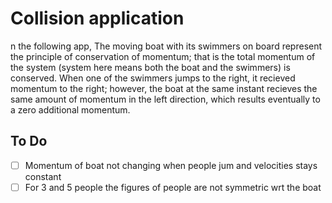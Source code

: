 # Collision application

n the following app, The moving boat with its swimmers on board represent the principle of conservation of momentum; 
that is the total momentum of the system (system here means both the boat and the swimmers) is conserved. 
When one of the swimmers jumps to the right, it recieved momentum to the right; 
however, the boat at the same instant recieves the same amount of momentum in the left direction, which results eventually to a zero additional momentum. 


## To Do
- [ ] Momentum of boat not changing when people jum and velocities stays constant
- [ ] For 3 and 5 people the figures of people are not symmetric wrt the boat

